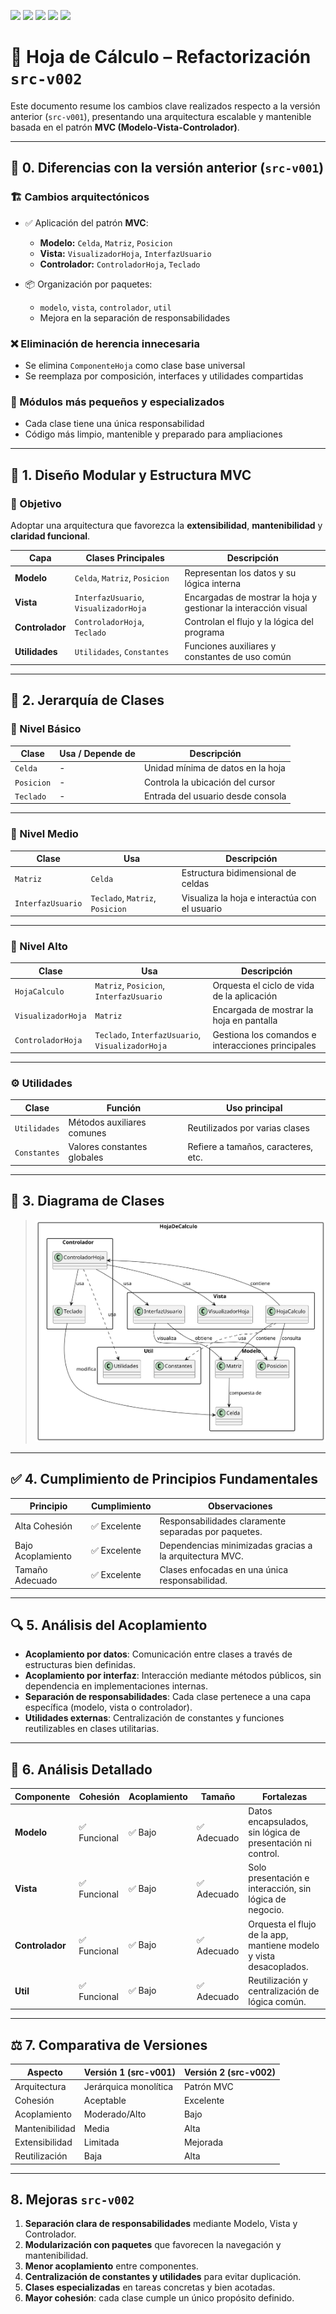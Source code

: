[![](https://img.shields.io/badge/-Inicio-FFF?style=flat&logo=Emlakjet&logoColor=black)](/README.md) [![](https://img.shields.io/badge/-Entrega_1-FFF?style=flat&logo=openstreetmap&logoColor=black)](/documentos/entregas.d.md) [![](https://img.shields.io/badge/-Entrega_2-FFF?style=flat&logo=openstreetmap&logoColor=black)](/documentos/entregas.dM.md)  [![](https://img.shields.io/badge/-Entrega_3-FFF?style=flat&logo=openstreetmap&logoColor=black)](/documentos/entregas.dOO.md)  [![](https://img.shields.io/badge/-Entrega_4-FFF?style=flat&logo=openstreetmap&logoColor=black)]()

# 🧩 Hoja de Cálculo – Refactorización `src-v002`

Este documento resume los cambios clave realizados respecto a la versión anterior (`src-v001`), presentando una arquitectura escalable y mantenible basada en el patrón **MVC (Modelo-Vista-Controlador)**.

---

## 🔄 0. Diferencias con la versión anterior (`src-v001`)

### 🏗️ Cambios arquitectónicos

- ✅ Aplicación del patrón **MVC**:
  - **Modelo:** `Celda`, `Matriz`, `Posicion`
  - **Vista:** `VisualizadorHoja`, `InterfazUsuario`
  - **Controlador:** `ControladorHoja`, `Teclado`

- 📦 Organización por paquetes:
  - `modelo`, `vista`, `controlador`, `util`
  - Mejora en la separación de responsabilidades

### ❌ Eliminación de herencia innecesaria

- Se elimina `ComponenteHoja` como clase base universal
- Se reemplaza por composición, interfaces y utilidades compartidas

### 🧹 Módulos más pequeños y especializados

- Cada clase tiene una única responsabilidad
- Código más limpio, mantenible y preparado para ampliaciones

---

## 🧠 1. Diseño Modular y Estructura MVC

### 🎯 Objetivo

Adoptar una arquitectura que favorezca la **extensibilidad**, **mantenibilidad** y **claridad funcional**.

| Capa        | Clases Principales                                   | Descripción                                                             |
|-------------|-------------------------------------------------------|-------------------------------------------------------------------------|
| **Modelo**  | `Celda`, `Matriz`, `Posicion`                         | Representan los datos y su lógica interna                              |
| **Vista**   | `InterfazUsuario`, `VisualizadorHoja`                | Encargadas de mostrar la hoja y gestionar la interacción visual        |
| **Controlador**| `ControladorHoja`, `Teclado`                      | Controlan el flujo y la lógica del programa                            |
| **Utilidades**| `Utilidades`, `Constantes`                         | Funciones auxiliares y constantes de uso común                         |

---

## 🧱 2. Jerarquía de Clases

### 🔹 Nivel Básico

| Clase       | Usa / Depende de | Descripción                                  |
|-------------|------------------|----------------------------------------------|
| `Celda`     | -                | Unidad mínima de datos en la hoja            |
| `Posicion`  | -                | Controla la ubicación del cursor             |
| `Teclado`   | -                | Entrada del usuario desde consola            |

---

### 🔸 Nivel Medio

| Clase             | Usa                                 | Descripción                                 |
|------------------|--------------------------------------|---------------------------------------------|
| `Matriz`         | `Celda`                              | Estructura bidimensional de celdas          |
| `InterfazUsuario`| `Teclado`, `Matriz`, `Posicion`      | Visualiza la hoja e interactúa con el usuario |

---

### 🔺 Nivel Alto

| Clase              | Usa                                                       | Descripción                                     |
|--------------------|-----------------------------------------------------------|-------------------------------------------------|
| `HojaCalculo`      | `Matriz`, `Posicion`, `InterfazUsuario`                   | Orquesta el ciclo de vida de la aplicación     |
| `VisualizadorHoja` | `Matriz`                                                  | Encargada de mostrar la hoja en pantalla       |
| `ControladorHoja`  | `Teclado`, `InterfazUsuario`, `VisualizadorHoja`          | Gestiona los comandos e interacciones principales |

---

### ⚙️ Utilidades

| Clase        | Función                     | Uso principal                  |
|--------------|-----------------------------|--------------------------------|
| `Utilidades` | Métodos auxiliares comunes  | Reutilizados por varias clases |
| `Constantes` | Valores constantes globales | Refiere a tamaños, caracteres, etc. |

---

## 🧬 3. Diagrama de Clases

> ![Diagrama de clases UML](/images/modelosUML/DiagramaClasesSrc2.svg)

---

## ✅ 4. Cumplimiento de Principios Fundamentales

| Principio         | Cumplimiento   | Observaciones                                                              |
|------------------|----------------|-----------------------------------------------------------------------------|
| Alta Cohesión     | ✅ Excelente    | Responsabilidades claramente separadas por paquetes.                        |
| Bajo Acoplamiento | ✅ Excelente    | Dependencias minimizadas gracias a la arquitectura MVC.                     |
| Tamaño Adecuado   | ✅ Excelente    | Clases enfocadas en una única responsabilidad.                              |

---

## 🔍 5.  Análisis del Acoplamiento

- **Acoplamiento por datos**: Comunicación entre clases a través de estructuras bien definidas.
- **Acoplamiento por interfaz**: Interacción mediante métodos públicos, sin dependencia en implementaciones internas.
- **Separación de responsabilidades**: Cada clase pertenece a una capa específica (modelo, vista o controlador).
- **Utilidades externas**: Centralización de constantes y funciones reutilizables en clases utilitarias.

---

## 🧪 6. Análisis Detallado

| Componente     | Cohesión       | Acoplamiento | Tamaño  | Fortalezas                                                                 |
|----------------|----------------|--------------|---------|----------------------------------------------------------------------------|
| **Modelo**     | ✅ Funcional    | ✅ Bajo       | ✅ Adecuado | Datos encapsulados, sin lógica de presentación ni control.                 |
| **Vista**      | ✅ Funcional    | ✅ Bajo       | ✅ Adecuado | Solo presentación e interacción, sin lógica de negocio.                    |
| **Controlador**| ✅ Funcional    | ✅ Bajo       | ✅ Adecuado | Orquesta el flujo de la app, mantiene modelo y vista desacoplados.        |
| **Util** | ✅ Funcional    | ✅ Bajo       | ✅ Adecuado | Reutilización y centralización de lógica común.                            |

---

## ⚖ 7. Comparativa de Versiones

| Aspecto              | Versión 1 (src-v001)     | Versión 2 (src-v002)         |
|----------------------|--------------------------|-------------------------------|
| Arquitectura         | Jerárquica monolítica     | Patrón MVC                   |
| Cohesión             | Aceptable                | Excelente                     |
| Acoplamiento         | Moderado/Alto            | Bajo                          |
| Mantenibilidad       | Media                    | Alta                          |
| Extensibilidad       | Limitada                 | Mejorada                      |
| Reutilización        | Baja                     | Alta                          |

---

## 8. Mejoras `src-v002`

1. **Separación clara de responsabilidades** mediante Modelo, Vista y Controlador.
2. **Modularización con paquetes** que favorecen la navegación y mantenibilidad.
3. **Menor acoplamiento** entre componentes.
4. **Centralización de constantes y utilidades** para evitar duplicación.
5. **Clases especializadas** en tareas concretas y bien acotadas.
6. **Mayor cohesión**: cada clase cumple un único propósito definido.



